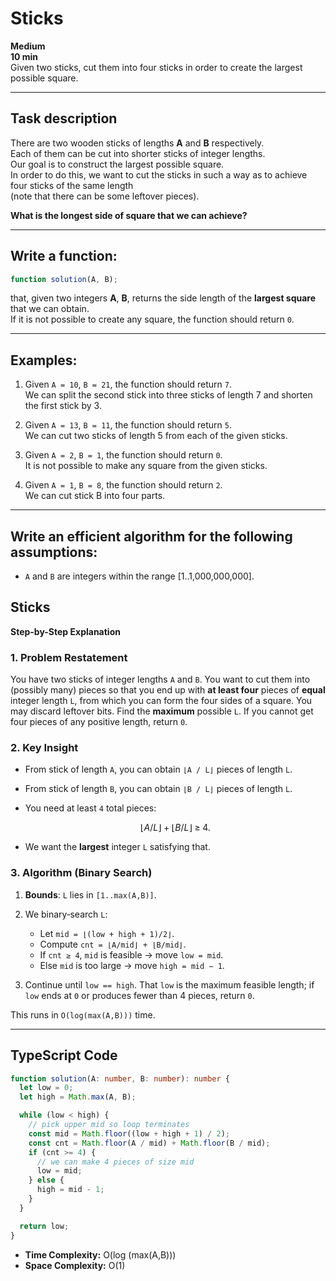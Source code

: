 # Sticks

**Medium**  
**10 min**  
Given two sticks, cut them into four sticks in order to create the largest possible square.

---

## Task description

There are two wooden sticks of lengths **A** and **B** respectively.  
Each of them can be cut into shorter sticks of integer lengths.  
Our goal is to construct the largest possible square.  
In order to do this, we want to cut the sticks in such a way as to achieve four sticks of the same length  
(note that there can be some leftover pieces).  

**What is the longest side of square that we can achieve?**

---

## Write a function:

```ts
function solution(A, B);
```

that, given two integers **A**, **B**, returns the side length of the **largest square** that we can obtain.  
If it is not possible to create any square, the function should return `0`.

---

## Examples:

1. Given `A = 10`, `B = 21`, the function should return `7`.  
   We can split the second stick into three sticks of length 7 and shorten the first stick by 3.

2. Given `A = 13`, `B = 11`, the function should return `5`.  
   We can cut two sticks of length 5 from each of the given sticks.

3. Given `A = 2`, `B = 1`, the function should return `0`.  
   It is not possible to make any square from the given sticks.

4. Given `A = 1`, `B = 8`, the function should return `2`.  
   We can cut stick B into four parts.

---

## Write an efficient algorithm for the following assumptions:

- `A` and `B` are integers within the range [1..1,000,000,000].

## Sticks

**Step-by-Step Explanation**

### 1. Problem Restatement

You have two sticks of integer lengths `A` and `B`. You want to cut them into (possibly many) pieces so that you end up with **at least four** pieces of **equal** integer length `L`, from which you can form the four sides of a square. You may discard leftover bits. Find the **maximum** possible `L`. If you cannot get four pieces of any positive length, return `0`.

### 2. Key Insight

* From stick of length `A`, you can obtain `⌊A / L⌋` pieces of length `L`.
* From stick of length `B`, you can obtain `⌊B / L⌋` pieces of length `L`.
* You need at least `4` total pieces:

  $$
    \lfloor A/L \rfloor \;+\;\lfloor B/L\rfloor \;\ge\; 4.
  $$
* We want the **largest** integer `L` satisfying that.

### 3. Algorithm (Binary Search)

1. **Bounds**: `L` lies in `[1..max(A,B)]`.
2. We binary‐search `L`:

   * Let `mid = ⌊(low + high + 1)/2⌋`.
   * Compute `cnt = ⌊A/mid⌋ + ⌊B/mid⌋`.
   * If `cnt ≥ 4`, `mid` is feasible → move `low = mid`.
   * Else `mid` is too large → move `high = mid − 1`.
3. Continue until `low == high`. That `low` is the maximum feasible length; if `low` ends at `0` or produces fewer than 4 pieces, return `0`.

This runs in `O(log(max(A,B)))` time.

---

## TypeScript Code

```ts
function solution(A: number, B: number): number {
  let low = 0;
  let high = Math.max(A, B);

  while (low < high) {
    // pick upper mid so loop terminates
    const mid = Math.floor((low + high + 1) / 2);
    const cnt = Math.floor(A / mid) + Math.floor(B / mid);
    if (cnt >= 4) {
      // we can make 4 pieces of size mid
      low = mid;
    } else {
      high = mid - 1;
    }
  }

  return low;
}
```

* **Time Complexity:** O(log (max(A,B)))
* **Space Complexity:** O(1)
